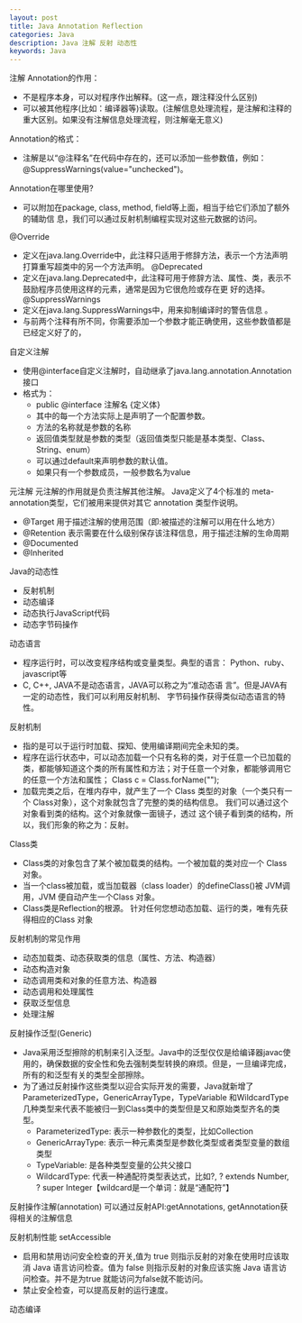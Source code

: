 ```yaml
---
layout: post
title: Java Annotation Reflection
categories: Java
description: Java 注解 反射 动态性
keywords: Java
---
```




注解
Annotation的作用： 
- 不是程序本身，可以对程序作出解释。(这一点，跟注释没什么区别) 
- 可以被其他程序(比如：编译器等)读取。(注解信息处理流程，是注解和注释的重大区别。如果没有注解信息处理流程，则注解毫无意义) 

Annotation的格式： 
- 注解是以“@注释名”在代码中存在的，还可以添加一些参数值，例如： @SuppressWarnings(value="unchecked")。 

Annotation在哪里使用?
- 可以附加在package, class, method, field等上面，相当于给它们添加了额外的辅助信 息，我们可以通过反射机制编程实现对这些元数据的访问。

 @Override 
 - 定义在java.lang.Override中，此注释只适用于修辞方法，表示一个方法声明打算重写超类中的另一个方法声明。 
 @Deprecated 
 - 定义在java.lang.Deprecated中，此注释可用于修辞方法、属性、类，表示不鼓励程序员使用这样的元素，通常是因为它很危险或存在更 好的选择。
@SuppressWarnings 
- 定义在java.lang.SuppressWarnings中，用来抑制编译时的警告信息 。 
- 与前两个注释有所不同，你需要添加一个参数才能正确使用，这些参数值都是已经定义好了的，

自定义注解
- 使用@interface自定义注解时，自动继承了java.lang.annotation.Annotation接口 
- 格式为： 
    - public @interface 注解名 {定义体} 
    - 其中的每一个方法实际上是声明了一个配置参数。 
    - 方法的名称就是参数的名称 
    - 返回值类型就是参数的类型（返回值类型只能是基本类型、Class、String、enum） 
    - 可以通过default来声明参数的默认值。 
    - 如果只有一个参数成员，一般参数名为value

元注解
元注解的作用就是负责注解其他注解。 Java定义了4个标准的 meta-annotation类型，它们被用来提供对其它 annotation 类型作说明。 
- @Target 用于描述注解的使用范围（即:被描述的注解可以用在什么地方）
- @Retention 表示需要在什么级别保存该注释信息，用于描述注解的生命周期
- @Documented 
- @Inherited 


Java的动态性
- 反射机制
- 动态编译
- 动态执行JavaScript代码
- 动态字节码操作

动态语言
- 程序运行时，可以改变程序结构或变量类型。典型的语言： Python、ruby、javascript等
- C,  C++,  JAVA不是动态语言，JAVA可以称之为“准动态语 言”。但是JAVA有一定的动态性，我们可以利用反射机制、 字节码操作获得类似动态语言的特性。

反射机制
- 指的是可以于运行时加载、探知、使用编译期间完全未知的类。 
- 程序在运行状态中，可以动态加载一个只有名称的类，对于任意一个已加载的类，都能够知道这个类的所有属性和方法；对于任意一个对象，都能够调用它的任意一个方法和属性；
 Class c = Class.forName(""); 
- 加载完类之后，在堆内存中，就产生了一个 Class 类型的对象（一个类只有一个 Class对象），这个对象就包含了完整的类的结构信息。 我们可以通过这个对象看到类的结构。这个对象就像一面镜子，透过 这个镜子看到类的结构，所以，我们形象的称之为：反射。 


Class类
- Class类的对象包含了某个被加载类的结构。一个被加载的类对应一个 Class对象。 
- 当一个class被加载，或当加载器（class loader）的defineClass()被 JVM调用，JVM 便自动产生一个Class 对象。 
- Class类是Reflection的根源。 针对任何您想动态加载、运行的类，唯有先获得相应的Class 对象

反射机制的常见作用
- 动态加载类、动态获取类的信息（属性、方法、构造器）
- 动态构造对象
- 动态调用类和对象的任意方法、构造器
- 动态调用和处理属性
- 获取泛型信息
- 处理注解

反射操作泛型(Generic)
- Java采用泛型擦除的机制来引入泛型。Java中的泛型仅仅是给编译器javac使用的，确保数据的安全性和免去强制类型转换的麻烦。但是，一旦编译完成，所有的和泛型有关的类型全部擦除。
- 为了通过反射操作这些类型以迎合实际开发的需要，Java就新增了ParameterizedType，GenericArrayType，TypeVariable 和WildcardType几种类型来代表不能被归一到Class类中的类型但是又和原始类型齐名的类型。
    - ParameterizedType: 表示一种参数化的类型，比如Collection<String> 
    - GenericArrayType: 表示一种元素类型是参数化类型或者类型变量的数组类型 
    - TypeVariable: 是各种类型变量的公共父接口 
    - WildcardType: 代表一种通配符类型表达式，比如?, ? extends Number, ? super Integer【wildcard是一个单词：就是“通配符”】

反射操作注解(annotation)
可以通过反射API:getAnnotations, getAnnotation获得相关的注解信息


反射机制性能
 setAccessible 
 - 启用和禁用访问安全检查的开关,值为 true 则指示反射的对象在使用时应该取消 Java 语言访问检查。值为 false 则指示反射的对象应该实施 Java 语言访问检查。并不是为true 就能访问为false就不能访问。 
 - 禁止安全检查，可以提高反射的运行速度。

动态编译

